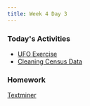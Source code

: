 ```yaml
---
title: Week 4 Day 3
---
```


### Today's Activities
* [UFO Exercise](https://github.com/tiy-lv-python-2015-06/class-notes/blob/master/week4/05%20UFO%20Exercise.ipynb)
* [Cleaning Census Data](https://github.com/tiy-lv-python-2015-06/class-notes/blob/master/week4/06%20Cleaning%20Census%20Data.ipynb)

### Homework
[Textminer](https://github.com/tiy-lv-python-2015-06/textminer)
